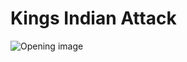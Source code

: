 # Kings Indian Attack

![Opening image](https://www.thechesswebsite.com/wp-content/uploads/2014/05/kings-indian-attack-featured1.jpg)

